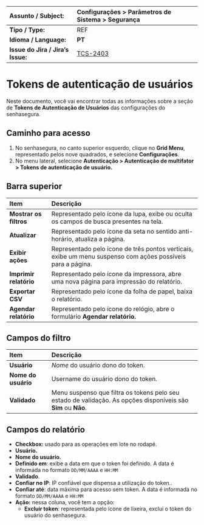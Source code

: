 

| Assunto / Subject: | Configurações \> Parâmetros de Sistema \> Segurança |
| :---- | :---- |
| **Tipo / Type:** | REF |
| **Idioma / Language:** | **PT** |
| **Issue do Jira / Jira’s Issue:** | [TCS-2403](https://mt4.atlassian.net/browse/TCS-2403) |

# Tokens de autenticação de usuários

Neste documento, você vai encontrar todas as informações sobre a seção de **Tokens de Autenticação de Usuários** das configurações do senhasegura.

## Caminho para acesso

1. No senhasegura, no canto superior esquerdo, clique no **Grid Menu**, representado pelos nove quadrados, e selecione **Configurações**.  
2. No menu lateral, selecione **Autenticação \> Autenticação de multifator \> Tokens de autenticação de usuário.**

## Barra superior

| Item | Descrição |
| :---- | :---- |
| **Mostrar os filtros** | Representado pelo ícone da lupa, exibe ou oculta os campos de busca presentes na tela. |
| **Atualizar** | Representado pelo ícone da seta no sentido anti-horário, atualiza a página. |
| **Exibir ações** | Representado pelo ícone de três pontos verticais, exibe um menu suspenso com ações possíveis para a página. |
| **Imprimir relatório** | Representado pelo ícone da impressora, abre uma nova página para impressão do relatório. |
| **Exportar CSV** | Representado pelo ícone da folha de papel, baixa o relatório. |
| **Agendar relatório** | Representado pelo ícone do relógio, abre o formulário **Agendar relatório.** |

## Campos do filtro

| Item | Descrição |
| :---- | :---- |
| **Usuário** | *Nome* do usuário dono do token. |
| **Nome do usuário** | Username do usuário dono do token. |
| **Validado** | Menu suspenso que filtra os tokens pelo seu estado de validação. As opções disponíveis são **Sim** ou **Não**. |

## Campos do relatório

* **Checkbox:** usado para as operações em lote no rodapé.  
* **Usuário.**  
* **Nome do usuário.**  
* **Definido em**: exibe a data em que o token foi definido. A data é informada no formato `DD/MM/AAAA` e `HH:MM`  
* **Validado**.  
* **Confiar no IP**: IP confiável que dispensa a utilização do token..  
* **Confiar até**: data máxima para acesso sem token. A data é informada no formato `DD/MM/AAAA` e `HH:MM`  
* **Ação:** nessa coluna, você tem a opção:  
  *  **Excluir token**: representada pelo ícone de lixeira, exclui o token do usuário do senhasegura.

